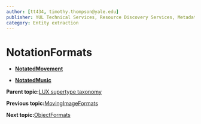 ```yaml
---
author: [tt434, timothy.thompson@yale.edu]
publisher: YUL Technical Services, Resource Discovery Services, Metadata Services Unit
category: Entity extraction
---
```


# NotationFormats

-   **[NotatedMovement](../../concepts/supertypes/notatedmovement.md)**  

-   **[NotatedMusic](../../concepts/supertypes/notatedmusic.md)**  


**Parent topic:**[LUX supertype taxonomy](../../concepts/supertypes/supertypes.md)

**Previous topic:**[MovingImageFormats](../../concepts/supertypes/movingimageformats.md)

**Next topic:**[ObjectFormats](../../concepts/supertypes/objectformats.md)

